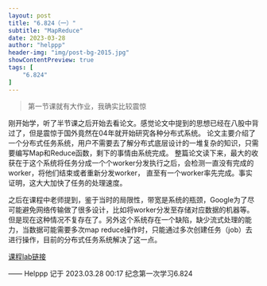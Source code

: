 ```yaml
---
layout: post
title: "6.824（一）"
subtitle: "MapReduce"
date: 2023-03-28
author: "helppp"
header-img: "img/post-bg-2015.jpg"
showContentPreview: true
tags: [
    "6.824"
]
---
```


> 第一节课就有大作业，我确实比较震惊

刚开始学，听了半节课之后开始去看论文。感觉论文中提到的思想已经在八股中背过了，但是震惊于国外竟然在04年就开始研究各种分布式系统。
论文主要介绍了一个分布式任务系统，用户不需要去了解分布式底层设计的一堆复杂的知识，只需要编写Map和Reduce函数，剩下的事情由系统完成。
整篇论文读下来，最大的收获在于这个系统将任务分成一个个worker分发执行之后，会检测一直没有完成的worker，将他们结束或者重新分发worker，
直至有一个worker率先完成。事实证明，这大大加快了任务的处理速度。

之后在课程中老师提到，鉴于当时的局限性，带宽是系统的瓶颈，Google为了尽可能避免网络传输做了很多设计，比如将worker分发至存储对应数据的机器等。
但是现在这种情况不复存在了。另外这个系统存在一个缺陷，缺少流式处理的能力，当数据可能需要多次map reduce操作时，只能通过多次创建任务（job）去进行操作，目前的分布式任务系统解决了这一点。

[课程lab链接](http://nil.csail.mit.edu/6.824/2020/labs/lab-mr.html)

—— Helppp 记于 2023.03.28 00:17 纪念第一次学习6.824